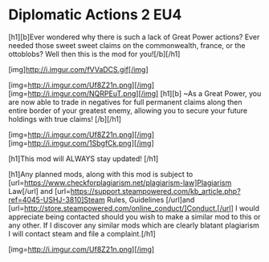 # Diplomatic Actions 2 EU4

[h1][b]Ever wondered why there is such a lack of Great Power actions? Ever needed those sweet sweet claims on the commonwealth, france, or the ottoblobs? Well then this is the mod for you![/b][/h1]

[img]http://i.imgur.com/fVVaDCS.gif[/img]

[img=http://i.imgur.com/Uf8Z21n.png][/img]
[img=http://i.imgur.com/NQRPEuT.png][/img] [h1][b]
~As a Great Power, you are now able to trade in negatives for full permanent claims along then entire border of your greatest enemy, allowing you to secure your future holdings with true claims!
[/b][/h1]

[img=http://i.imgur.com/Uf8Z21n.png][/img]
[img=http://i.imgur.com/1SbgfCk.png][/img]

[h1]This mod will ALWAYS stay updated! [/h1]

[h1]Any planned mods, along with this mod is subject to [url=https://www.checkforplagiarism.net/plagiarism-law]Plagiarism Law[/url] and [url=https://support.steampowered.com/kb_article.php?ref=4045-USHJ-3810]Steam Rules, Guidelines [/url]and [url=http://store.steampowered.com/online_conduct/]Conduct.[/url] I would appreciate being contacted should you wish to make a similar mod to this or any other. If I discover any similar mods which are clearly blatant plagiarism I will contact steam and file a complaint.[/h1]

[img=http://i.imgur.com/Uf8Z21n.png][/img]